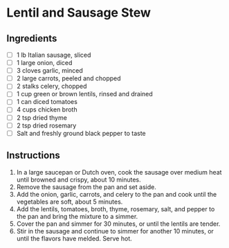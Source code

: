 # Lentil and Sausage Stew

## Ingredients

- [ ] 1 lb Italian sausage, sliced
- [ ] 1 large onion, diced
- [ ] 3 cloves garlic, minced
- [ ] 2 large carrots, peeled and chopped
- [ ] 2 stalks celery, chopped
- [ ] 1 cup green or brown lentils, rinsed and drained
- [ ] 1 can diced tomatoes
- [ ] 4 cups chicken broth
- [ ] 2 tsp dried thyme
- [ ] 2 tsp dried rosemary
- [ ] Salt and freshly ground black pepper to taste

## Instructions

1. In a large saucepan or Dutch oven, cook the sausage over medium heat until browned and crispy, about 10 minutes.
2. Remove the sausage from the pan and set aside.
3. Add the onion, garlic, carrots, and celery to the pan and cook until the vegetables are soft, about 5 minutes.
4. Add the lentils, tomatoes, broth, thyme, rosemary, salt, and pepper to the pan and bring the mixture to a simmer.
5. Cover the pan and simmer for 30 minutes, or until the lentils are tender.
6. Stir in the sausage and continue to simmer for another 10 minutes, or until the flavors have melded. Serve hot.
